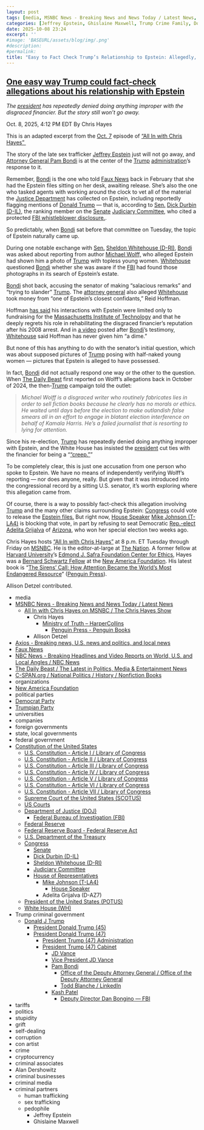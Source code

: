 ```yaml
---
layout: post
tags: [media, MSNBC News - Breaking News and News Today / Latest News, All In with Chris Hayes on MSNBC / The Chris Hayes Show, Chris Hayes, Ministry of Truth – HarperCollins, Penguin Press - Penguin Books, Allison Detzel, Axios - Breaking news U.S. news and politics and local news, Faux News, NBC News - Breaking Headlines and Video Reports on World U.S. and Local Angles / NBC News, The Daily Beast / The Latest in Politics Media & Entertainment News, C-SPAN.org / National Politics / History / Nonfiction Books, organizations, New America Foundation, political parties, Democrat Party, Trumpian Party, universities, companies, foreign governments, state local governments, federal government, Constitution of the United States, U.S. Constitution - Article I / Library of Congress, U.S. Constitution - Article II / Library of Congress, U.S. Constitution - Article III / Library of Congress, U.S. Constitution - Article IV / Library of Congress, U.S. Constitution - Article V / Library of Congress, U.S. Constitution - Article VI / Library of Congress, U.S. Constitution - Article VII / Library of Congress, Supreme Court of the United States (SCOTUS), US Courts, Department of Justice (DOJ), Federal Bureau of Investigation (FBI), Federal Reserve, Federal Reserve Board - Federal Reserve Act, U.S. Department of the Treasury, Congress, Senate, Dick Durbin (D-IL), Sheldon Whitehouse (D-RI), Judiciary Committee, House of Representatives, Mike Johnson (T-LA4), House Speaker, Adelita Grijalva (D-AZ7), President of the United States (POTUS), White House (WH), Trump criminal government, Donald J Trump, President Donald Trump (45), President Donald Trump (47), President Trump (47) Administration, President Trump (47) Cabinet, JD Vance, Vice President JD Vance, Pam Bondi, Office of the Deputy Attorney General / Office of the Deputy Attorney General, Todd Blanche / LinkedIn, Kash Patel, Deputy Director Dan Bongino — FBI, tariffs, politics, stupidity, grift, self-dealing, corruption, con artist, crime, cryptocurrency, criminal associates, Alan Dershowitz, criminal businesses, criminal media, criminal partners, human trafficking, sex trafficking, pedophile, Jeffrey Epstein, Ghislaine Maxwell]
categories: [Jeffrey Epstein, Ghislaine Maxwell, Trump Crime Family, Donald Trump]
date: 2025-10-08 23:24
excerpt: ''
#image: 'BASEURL/assets/blog/img/.png'
#description:
#permalink:
title: "Easy to Fact Check Trump’s Relationship to Epstein: Allegedly, Photographs of Topless Young Women Sitting on Trump’s Lap Exists"
---
```



## [One easy way Trump could fact-check allegations about his relationship with Epstein](https://www.msnbc.com/top-stories/latest/pam-bondi-jeffrey-epstein-files-trump-fact-check-rcna236482)

*The [president](https://www.whitehouse.gov/) has repeatedly denied doing anything improper with the disgraced financier. But the story still won’t go away.*

Oct. 8, 2025, 4:12 PM EDT
By Chris Hayes

This is an adapted excerpt from the [Oct. 7](https://www.msnbc.com/all) episode of [“All In with Chris Hayes” ](http://www.msnbc.com/all)

The story of the late sex trafficker [Jeffrey Epstein](https://www.msnbc.com/rachel-maddow-show/maddowblog/ghislaine-maxwell-possible-pardon-trump-epstein-rcna236147) just will not go away, and [Attorney General Pam Bondi](https://www.msnbc.com/top-stories/latest/pam-bondi-attacks-democrats-republicans-senate-hearing-rcna236398?icid=latestpost_bot) is at the center of the [Trump](https://www.donaldjtrump.com/) [administration](https://www.whitehouse.gov/administration/)’s response to it.

Remember, [Bondi](https://www.justice.gov/ag/staff-profile/meet-attorney-general/) is the one who told [Faux News](https://www.foxnews.com/politics/bondi-says-epstein-client-list-sitting-my-desk-right-now-reviewing-jfk-mlk-files) back in February that she had the Epstein files sitting on her desk, awaiting release. She’s also the one who tasked agents with working around the clock to vet all of the material the [Justice Department](https://www.justice.gov=) has collected on Epstein, including reportedly flagging mentions of [Donald Trump](https://www.msnbc.com/donald-trump) — that is, according to [Sen.](https://www.senate.gov/) [Dick Durbin (D-IL)](https://www.durbin.senate.gov/), the ranking member on the [Senate](https://www.senate.gov/) [Judiciary Committee](https://www.judiciary.senate.gov/), who cited a protected [FBI whistleblower disclosure.](https://www.nbcnews.com/politics/congress/fbi-personnel-jeffrey-epstein-files-mentioning-trump-dick-durbin-says-rcna219699).

So predictably, when [Bondi](https://www.justice.gov/ag/staff-profile/meet-attorney-general/) sat before that committee on Tuesday, the topic of Epstein naturally came up.

During one notable exchange with [Sen.](https://www.senate.gov/) [Sheldon Whitehouse (D-RI)](https://www.whitehouse.senate.gov/), [Bondi](https://www.justice.gov/ag/staff-profile/meet-attorney-general/) was asked about reporting from author [Michael Wolff,](https://www.msnbc.com/11th-hour/watch/michael-wolff-profiles-modern-monsters-124004933690) who alleged Epstein had shown him a photo of [Trump](https://www.donaldjtrump.com/) with topless young women. [Whitehouse](https://www.whitehouse.senate.gov/) questioned [Bondi](https://www.justice.gov/ag/staff-profile/meet-attorney-general/) whether she was aware if the [FBI](https://www.fbi.gov/) had found those photographs in its search of Epstein’s estate.

[Bondi](https://www.justice.gov/ag/staff-profile/meet-attorney-general/) shot back, accusing the senator of making “salacious remarks” and “trying to slander” [Trump](https://www.donaldjtrump.com/). The [attorney general](https://www.justice.gov/ag/staff-profile/meet-attorney-general=) also alleged [Whitehouse](https://www.whitehouse.senate.gov/) took money from “one of Epstein’s closest confidants,” Reid Hoffman.

Hoffman [has said](https://www.axios.com/2019/09/12/reid-hoffman-jeffrey-epstein-mit-donations) his interactions with Epstein were limited only to fundraising for the [Massachusetts Institute of Technology](https://www.mit.edu/) and that he deeply regrets his role in rehabilitating the disgraced financier’s reputation after his 2008 arrest. And in [a video](https://www.instagram.com/reel/DPhX67rD1BE/) posted after [Bondi](https://www.justice.gov/ag/staff-profile/meet-attorney-general/)’s testimony, [Whitehouse](https://www.whitehouse.senate.gov/) said Hoffman has never given him “a dime.”

But none of this has anything to do with the senator’s initial question, which was about supposed pictures of [Trump](https://www.donaldjtrump.com/) posing with half-naked young women — pictures that Epstein is alleged to have possessed.

In fact, [Bondi](https://www.justice.gov/ag/staff-profile/meet-attorney-general/) did not actually respond one way or the other to the question. When [The Daily Beast](https://www.thedailybeast.com/jeffrey-epstein-showed-pics-of-donald-trump-with-topless-young-women-claims-author-michael-wolff/) first reported on Wolff’s allegations back in October of 2024, the then-[Trump](https://www.donaldjtrump.com/) campaign told the outlet:

> *Michael Wolff is a disgraced writer who routinely fabricates lies in order to sell fiction books because he clearly has no morals or ethics. He waited until days before the election to make outlandish false smears all in an effort to engage in blatant election interference on behalf of Kamala Harris. He’s a failed journalist that is resorting to lying for attention.*

Since his re-election, [Trump](https://www.donaldjtrump.com/) has repeatedly denied doing anything improper with Epstein, and the White House has insisted the [president](https://www.whitehouse.gov/) cut ties with the financier for being a “[“creep.”](https://www.msnbc.com/chris-jansing-reports/watch/-are-we-still-talking-about-this-creep-trump-slams-reporter-s-question-on-epstein-242857029652)”

To be completely clear, this is just one accusation from one person who spoke to Epstein. We have no means of independently verifying Wolff’s reporting — nor does anyone, really. But given that it was introduced into the congressional record by a sitting U.S. senator, it’s worth exploring where this allegation came from.

Of course, there is a way to possibly fact-check this allegation involving [Trump](https://www.donaldjtrump.com/) and the many other claims surrounding Epstein: [Congress](https://www.congress.gov/) could vote to release the [Epstein files.](https://www.msnbc.com/opinion/msnbc-opinion/trump-esptein-files-petition-ro-khanna-rcna230592) But right now, [House Speaker](https://speaker.house.gov/) [Mike Johnson (T-LA4)](https://mikejohnson.house.gov/) is blocking that vote, in part by refusing to seat Democratic [Rep.-elect Adelita Grijalva](https://www.msnbc.com/top-stories/latest/jeffrey-epstein-files-release-congress-adelita-grijalva-rcna235990) of [Arizona](https://www.az.gov/), who won her special election two weeks ago.

Chris Hayes hosts [“All In with Chris Hayes”](http://www.msnbc.com/all) at 8 p.m. ET Tuesday through Friday on [MSNBC](https://www.msnbc.com/). He is the editor-at-large at [The Nation](https://www.thenation.com/). A former fellow at [Harvard University](https://www.harvard.edu/)’s [Edmond J. Safra Foundation Center for Ethics](https://www.ethics.harvard.edu/home), Hayes was a [Bernard Schwartz Fellow](https://www.bernardlschwartz.com/us-economic-policy) at the [New America Foundation](http://newamerica.org/). His latest book is “[The Sirens’ Call: How Attention Became the World’s Most Endangered Resource](https://www.c-span.org/program/book-tv/the-sirens-call-how-attention-became-the-worlds-most-endangered-resource/655543)” ([Penguin Press](https://www.penguin.com/penguin-press-overview/)).

Allison Detzel contributed.

- media
- [MSNBC News - Breaking News and News Today / Latest News](http://www.msnbc.com/)
    - [All In with Chris Hayes on MSNBC / The Chris Hayes Show](https://www.msnbc.com/all)
        - Chris Hayes 
            - [Ministry of Truth – HarperCollins](https://www.harpercollins.com/products/ministry-of-truth-steve-benen)
                - [Penguin Press - Penguin Books](https://www.penguin.com/penguin-press-overview/)
        - Allison Detzel
- [Axios - Breaking news, U.S. news and politics, and local news](https://www.axios.com/)
- [Faux News](https://www.foxnews.com/)
- [NBC News - Breaking Headlines and Video Reports on World, U.S. and Local Angles / NBC News](https://www.nbcnews.com/)
- [The Daily Beast / The Latest in Politics, Media & Entertainment News](https://www.thedailybeast.com/)
- [C-SPAN.org / National Politics / History / Nonfiction Books](https:p//www.c-span.org/)
- organizations
- [New America Foundation](http://newamerica.org/)
- political parties
- [Democrat Party](https://www.democrats.org/)
- [Trumpian Party](https://www.gop.com/)
- universities
- companies
- foreign governments
- state, local governments 
- federal government
- [Constitution of the United States](https://constitution.congress.gov/constitution/)
    - [U.S. Constitution - Article I / Library of Congress](https://constitution.congress.gov/constitution/article-1/)
    - [U.S. Constitution - Article II / Library of Congress](https://constitution.congress.gov/constitution/article-2/)
    - [U.S. Constitution - Article III / Library of Congress](https://constitution.congress.gov/constitution/article-3/)
    - [U.S. Constitution - Article IV / Library of Congress](https://constitution.congress.gov/constitution/article-4/)
    - [U.S. Constitution - Article V / Library of Congress](https://constitution.congress.gov/constitution/article-5/)
    - [U.S. Constitution - Article VI / Library of Congress](https://constitution.congress.gov/constitution/article-6/)
    - [U.S. Constitution - Article VII / Library of Congress](https://constitution.congress.gov/constitution/article-7/)
    - [Supreme Court of the United States (SCOTUS)](https://www.supremecourt.gov/)
    - [US Courts](https://www.uscourts.gov/)
    - [Department of Justice (DOJ)](https://www.justice.gov/)
        - [Federal Bureau of Investigation (FBI)](https://www.fbi.gov/)
    - [Federal Reserve](https;//www.federalreserve.gov/)
    - [Federal Reserve Board - Federal Reserve Act](https://www.federalreserve.gov/aboutthefed/fract.htm)
    - [U.S. Department of the Treasury](https://home.treasury.gov/)
    - [Congress](https://www.congress.gov/)
        - [Senate](https://www.senate.gov/)
        - [Dick Durbin (D-IL)](https://www.durbin.senate.gov/)
        - [Sheldon Whitehouse (D-RI)](https://www.whitehouse.senate.gov/)
        - [Judiciary Committee](https://www.judiciary.senate.gov/)
        - [House of Representatives](https://www.house.gov/)
            - [Mike Johnson (T-LA4)](https://mikejohnson.house.gov/)
                - [House Speaker](https://speaker.house.gov/)
            - Adelita Grijalva (D-AZ7)
     - [President of the United States (POTUS)](https://www.whitehouse.gov/)
    - [White House (WH)](https://www.whitehouse.gov/)
- Trump criminal government 
    - [Donald J Trump](https://www.donaldjtrump.com/)
        - [President Donald Trump (45)](https://trumpwhitehouse.archives.gov/)
        - [President Donald Trump (47)](https://www.whitehouse.gov/administration/donald-j-trump/)
            - [President Trump (47) Administration](https://www.whitehouse.gov/administration/)
            - [President Trump (47) Cabinet](https://www.whitehouse.gov/administration/the-cabinet/)
                - [JD Vance](https://www.linkedin.com/in/jd-vance-770a9047/)
                - [Vice President JD Vance](https://www.whitehouse.gov/administration/jd-vance/)
                - [Pam Bondi](https://www.justice.gov/ag/staff-profile/meet-attorney-general)
                    - [Office of the Deputy Attorney General / Office of the Deputy Attorney General](https://www.justice.gov/dag)
                    - [Todd Blanche / LinkedIn](https://www.linkedin.com/in/toddblanche/)
                - [Kash Patel](https://www.fbi.gov/about/leadership-and-structure/director-patel)
                    - [Deputy Director Dan Bongino — FBI](https://www.fbi.gov/about/leadership-and-structure/deputy-director-dan-bongino)
- tariffs
- politics
- stupidity
- grift
- self-dealing
- corruption
- con artist 
- crime
- cryptocurrency 
- criminal associates
- Alan Dershowitz
- criminal businesses
- criminal media 
- criminal partners
    - human trafficking 
    - sex trafficking 
    - pedophile 
        - Jeffrey Epstein 
        - Ghislaine Maxwell
